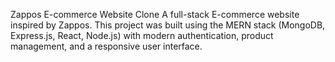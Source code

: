  Zappos E-commerce Website Clone
A full-stack E-commerce website inspired by Zappos. This project was built using the MERN stack (MongoDB, Express.js, React, Node.js) with modern authentication, product management, and a responsive user interface.
